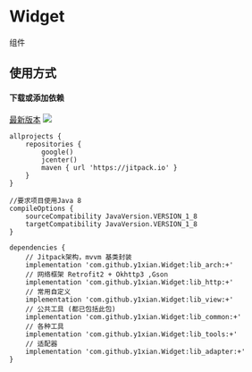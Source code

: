 # Widget
组件
## 使用方式

#### 下载或添加依赖
[最新版本](https://github.com/y1xian/Widget/releases) [![](https://jitpack.io/v/y1xian/Widget.svg)](https://jitpack.io/#y1xian/Widget)

```
allprojects {
    repositories {
        google()
        jcenter()
        maven { url 'https://jitpack.io' }
    }
}

//要求项目使用Java 8
compileOptions {
    sourceCompatibility JavaVersion.VERSION_1_8
    targetCompatibility JavaVersion.VERSION_1_8
}

dependencies {
    // Jitpack架构，mvvm 基类封装
    implementation 'com.github.y1xian.Widget:lib_arch:+'
    // 网络框架 Retrofit2 + Okhttp3 ,Gson
    implementation 'com.github.y1xian.Widget:lib_http:+'
    // 常用自定义
    implementation 'com.github.y1xian.Widget:lib_view:+'
    // 公共工具 (都已包括此包)
    implementation 'com.github.y1xian.Widget:lib_common:+'
    // 各种工具 
    implementation 'com.github.y1xian.Widget:lib_tools:+'
    // 适配器
    implementation 'com.github.y1xian.Widget:lib_adapter:+'
}
```
